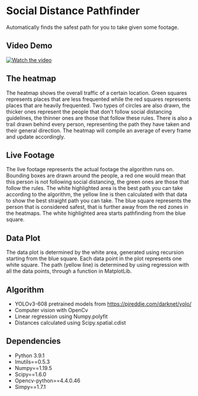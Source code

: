 # Social Distance Pathfinder
Automatically finds the safest path for you to take given some footage.

## Video Demo
[![Watch the video](https://img.youtube.com/vi/YW-d8_-I8ck/maxresdefault.jpg)](https://youtu.be/YW-d8_-I8ck)

## The heatmap
The heatmap shows the overall traffic of a certain location.
Green squares represents places that are less frequented while the red squares represents places that are heavily frequented.
Two types of circles are also drawn, the thicker ones represent the people that don't follow social distancing guidelines, the thinner ones are those that follow these rules.
There is also a trail drawn behind every person, representing the path they have taken and their general direction.
The heatmap will compile an average of every frame and update accordingly.

## Live Footage
The live footage represents the actual footage the algorithm runs on. Bounding boxes are drawn around the people, a red one would mean that this person is not following social distancing, the green ones are those that follow the rules. The white highlighted area is the best path you can take according to the algorithm, the yellow line is then calculated with that data to show the best straight path you can take. The blue square represents the person that is considered safest, that is further away from the red zones in the heatmaps. The white highlighted area starts pathfinding from the blue square.

## Data Plot
The data plot is determined by the white area, generated using recursion starting from the blue square. Each data point in the plot represents one white square. The path (yellow line) is determined by using regression with all the data points, through a function in MatplotLib.

## Algorithm
- YOLOv3-608 pretrained models from https://pjreddie.com/darknet/yolo/
- Computer vision with OpenCv
- Linear regression using Numpy.polyfit
- Distances calculated using Scipy.spatial.cdist

## Dependencies
- Python 3.9.1
- Imutils==0.5.3
- Numpy==1.19.5
- Scipy==1.6.0
- Opencv-python==4.4.0.46
- Simpy==1.7.1
